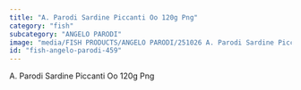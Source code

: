 ```yaml
---
title: "A. Parodi Sardine Piccanti Oo 120g Png"
category: "fish"
subcategory: "ANGELO PARODI"
image: "media/FISH PRODUCTS/ANGELO PARODI/251026 A. Parodi Sardine Piccanti OO 120g_PNG.png"
id: "fish-angelo-parodi-459"
---
```


A. Parodi Sardine Piccanti Oo 120g Png
